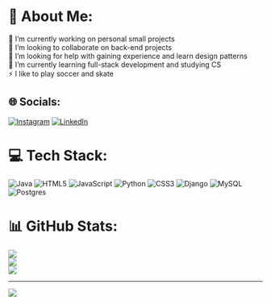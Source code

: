 # 💫 About Me:
🔭 I’m currently working on personal small projects<br>👯 I’m looking to collaborate on back-end projects<br>🤝 I’m looking for help with gaining experience and learn design patterns<br>🌱 I’m currently learning full-stack development and studying CS<br>⚡ I like to play soccer and skate


## 🌐 Socials:
[![Instagram](https://img.shields.io/badge/Instagram-%23E4405F.svg?logo=Instagram&logoColor=white)](https://instagram.com/suarezz_01) [![LinkedIn](https://img.shields.io/badge/LinkedIn-%230077B5.svg?logo=linkedin&logoColor=white)](https://linkedin.com/in/samuel-reyes-suarez-codes) 

# 💻 Tech Stack:
![Java](https://img.shields.io/badge/java-%23ED8B00.svg?style=for-the-badge&logo=java&logoColor=white) ![HTML5](https://img.shields.io/badge/html5-%23E34F26.svg?style=for-the-badge&logo=html5&logoColor=white) ![JavaScript](https://img.shields.io/badge/javascript-%23323330.svg?style=for-the-badge&logo=javascript&logoColor=%23F7DF1E) ![Python](https://img.shields.io/badge/python-3670A0?style=for-the-badge&logo=python&logoColor=ffdd54) ![CSS3](https://img.shields.io/badge/css3-%231572B6.svg?style=for-the-badge&logo=css3&logoColor=white) ![Django](https://img.shields.io/badge/django-%23092E20.svg?style=for-the-badge&logo=django&logoColor=white) ![MySQL](https://img.shields.io/badge/mysql-%2300f.svg?style=for-the-badge&logo=mysql&logoColor=white) ![Postgres](https://img.shields.io/badge/postgres-%23316192.svg?style=for-the-badge&logo=postgresql&logoColor=white)
# 📊 GitHub Stats:
![](https://github-readme-stats.vercel.app/api?username=sam-rsuarez10&theme=blue-green&hide_border=false&include_all_commits=false&count_private=false)<br/>
![](https://github-readme-streak-stats.herokuapp.com/?user=sam-rsuarez10&theme=blue-green&hide_border=false)<br/>
![](https://github-readme-stats.vercel.app/api/top-langs/?username=sam-rsuarez10&theme=blue-green&hide_border=false&include_all_commits=false&count_private=false&layout=compact)

---
[![](https://visitcount.itsvg.in/api?id=sam-rsuarez10&icon=4&color=3)](https://visitcount.itsvg.in)

